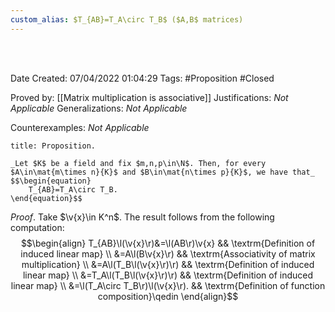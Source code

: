 ```yaml
---
custom_alias: $T_{AB}=T_A\circ T_B$ ($A,B$ matrices)
---
```


<br />
<br />

Date Created: 07/04/2022 01:04:29
Tags: #Proposition #Closed

Proved by: [[Matrix multiplication is associative]]
Justifications: _Not Applicable_
Generalizations: _Not Applicable_

Counterexamples: _Not Applicable_

``` ad-Proposition
title: Proposition.

_Let $K$ be a field and fix $m,n,p\in\N$. Then, for every $A\in\mat{m\times n}{K}$ and $B\in\mat{n\times p}{K}$, we have that_
$$\begin{equation}
    T_{AB}=T_A\circ T_B.
\end{equation}$$

```

_Proof_. Take $\v{x}\in K^n$. The result follows from the following computation:
$$\begin{align}
    T_{AB}\l(\v{x}\r)&=\l(AB\r)\v{x} && \textrm{Definition of induced linear map} \\
    &=A\l(B\v{x}\r) && \textrm{Associativity of matrix multiplication} \\
    &=A\l(T_B\l(\v{x}\r)\r) && \textrm{Definition of induced linear map} \\
    &=T_A\l(T_B\l(\v{x}\r)\r) && \textrm{Definition of induced linear map} \\
    &=\l(T_A\circ T_B\r)\l(\v{x}\r). && \textrm{Definition of function composition}\qedin
\end{align}$$
